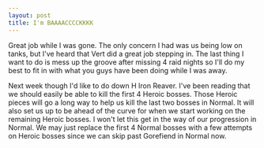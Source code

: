 ```yaml
---
layout: post
title: I'm BAAAACCCCKKKK
---
```


Great job while I was gone. The only concern I had was us being low on tanks, but I've heard that Vert did a great job stepping in. The last thing I want to do is mess up the groove after missing 4 raid nights so I'll do my best to fit in with what you guys have been doing while I was away. 

Next week though I'd like to do down H Iron Reaver. I've been reading that we should easily be able to kill the first 4 Heroic bosses. Those Heroic pieces will go a long way to help us kill the last two bosses in Normal. It will also set us up to be ahead of the curve for when we start working on the remaining Heroic bosses. I won't let this get in the way of our progression in Normal. We may just replace the first 4 Normal bosses with a few attempts on Heroic bosses since we can skip past Gorefiend in Normal now.